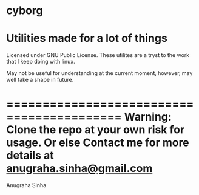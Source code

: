 cyborg
======

Utilities made for a lot of things
==========================================

Licensed under GNU Public License.
These utilites are a tryst to the work that I keep doing
with linux.

May not be useful for understanding at the current moment, however,
may well take a shape in future.

==========================================
Warning:
Clone the repo at your own risk for usage.
Or else
Contact me for more details at
anugraha.sinha@gmail.com
==========================================
Anugraha Sinha

